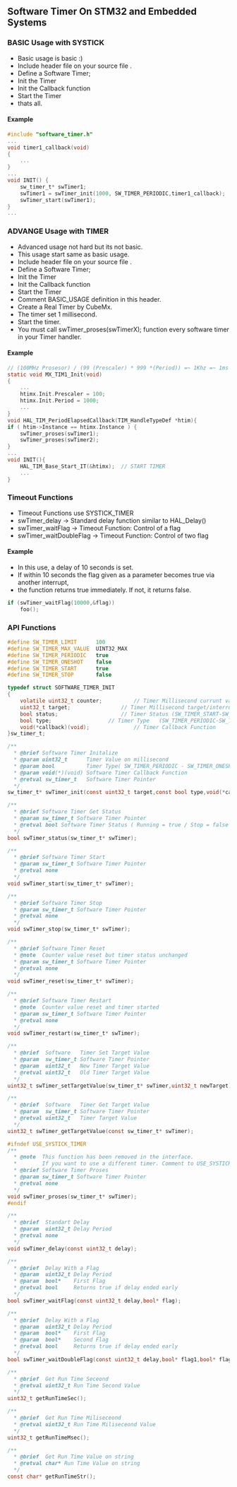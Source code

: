 
## Software Timer On STM32 and Embedded Systems

### BASIC Usage with SYSTICK
 * Basic usage is basic :)
 * Include header file on your source file .
 * Define a Software Timer;
 * Init the Timer
 * Init the Callback function
 * Start the Timer
 * thats all.

#### Example
```c
#include "software_timer.h"
...
void timer1_callback(void)
{
    ...
}
...
void INIT() {
    sw_timer_t* swTimer1;
    swTimer1 = swTimer_init(1000, SW_TIMER_PERIODIC,timer1_callback);
    swTimer_start(swTimer1);
}
...
```

### ADVANGE Usage with TIMER
* Advanced usage not hard but its not basic.
 * This usage start same as basic usage.
 * Include header file on your source file .
 * Define a Software Timer;
 * Init the Timer
 * Init the Callback function
 * Start the Timer
 * Comment BASIC_USAGE definition in this header.
 * Create a Real Timer by CubeMx.
 * The timer set 1 millisecond.
 * Start the timer.
 * You must call swTimer_proses(swTimerX); function every software timer in your Timer handler.
#### Example
```c
// (100MHz Prosesor) / (99 (Prescaler) * 999 *(Period)) =~ 1Khz =~ 1ms Timer
static void MX_TIM1_Init(void)
{
    ...
    htimx.Init.Prescaler = 100;
    htimx.Init.Period = 1000;
    ...
}
void HAL_TIM_PeriodElapsedCallback(TIM_HandleTypeDef *htim){
if ( htim->Instance == htimx.Instance ) {
    swTimer_proses(swTimer1);
    swTimer_proses(swTimer2);
}
...
void INIT(){
    HAL_TIM_Base_Start_IT(&htimx);  // START TIMER
    ...
}
```


### Timeout Functions
 *	Timeout Functions use SYSTICK_TIMER
 *	swTimer_delay 			-> Standard delay function similar to  HAL_Delay()
 *	swTimer_waitFlag		-> Timeout Function: Control of a flag
 *	swTimer_waitDoubleFlag  -> Timeout Function: Control of two flag

#### Example
 *	In this use, a delay of 10 seconds is set.
 *	If within 10 seconds the flag given as a parameter becomes true via another interrupt,
 *	the function returns true immediately. If not, it returns false.
```c
if (swTimer_waitFlag(10000,&flag))
	foo();
```

### API Functions
```c
#define SW_TIMER_LIMIT 	   	100
#define SW_TIMER_MAX_VALUE 	UINT32_MAX
#define SW_TIMER_PERIODIC  	true
#define SW_TIMER_ONESHOT   	false
#define SW_TIMER_START     	true
#define SW_TIMER_STOP      	false

typedef struct SOFTWARE_TIMER_INIT
{
	volatile uint32_t counter;			// Timer Millisecond currunt value
	uint32_t target;				// Timer Millisecond target/interrupt value
	bool status;					// Timer Status (SW_TIMER_START-SW_TIMER_STOP)
	bool type;					// Timer Type   (SW_TIMER_PERIODIC-SW_TIMER_ONESHOT)
	void(*callback)(void);				// Timer Callback Function
}sw_timer_t;

/**
  * @brief Software Timer Initalize
  * @param uint32_t 	 Timer Value on millisecond
  * @param bool 		 Timer Type( SW_TIMER_PERIODIC - SW_TIMER_ONESHOT)
  * @param void(*)(void) Software Timer Callback Function
  * @retval sw_timer_t   Software Timer Pointer
  */
sw_timer_t* swTimer_init(const uint32_t target,const bool type,void(*callback)(void));

/**
  * @brief Software Timer Get Status
  * @param sw_timer_t Software Timer Pointer
  * @retval bool Software Timer Status ( Running = true / Stop = false )
  */
bool swTimer_status(sw_timer_t* swTimer);

/**
  * @brief Software Timer Start
  * @param sw_timer_t Software Timer Pointer
  * @retval none
  */
void swTimer_start(sw_timer_t* swTimer);

/**
  * @brief Software Timer Stop
  * @param sw_timer_t Software Timer Pointer
  * @retval none
  */
void swTimer_stop(sw_timer_t* swTimer);

/**
  * @brief Software Timer Reset
  * @note  Counter value reset but timer status unchanged
  * @param sw_timer_t Software Timer Pointer
  * @retval none
  */
void swTimer_reset(sw_timer_t* swTimer);

/**
  * @brief Software Timer Restart
  * @note  Counter value reset and timer started
  * @param sw_timer_t Software Timer Pointer
  * @retval none
  */
void swTimer_restart(sw_timer_t* swTimer);

/**
  * @brief  Software   Timer Set Target Value
  * @param  sw_timer_t Software Timer Pointer
  * @param  uint32_t   New Timer Target Value
  * @retval uint32_t   Old Timer Target Value
  */
uint32_t swTimer_setTargetValue(sw_timer_t* swTimer,uint32_t newTarget);

/**
  * @brief  Software   Timer Get Target Value
  * @param  sw_timer_t Software Timer Pointer
  * @retval uint32_t   Timer Target Value
  */
uint32_t swTimer_getTargetValue(const sw_timer_t* swTimer);

#ifndef USE_SYSTICK_TIMER
/**
  * @note  This function has been removed in the interface.
  * 	   If you want to use a different timer. Comment to USE_SYSTICK_TIMER on top.
  * @brief Software Timer Proses
  * @param sw_timer_t Software Timer Pointer
  * @retval none
  */
void swTimer_proses(sw_timer_t* swTimer);
#endif

/**
  * @brief  Standart Delay
  * @param  uint32_t Delay Period
  * @retval none
  */
void swTimer_delay(const uint32_t delay);

/**
  * @brief  Delay With a Flag
  * @param  uint32_t Delay Period
  * @param  bool*    First Flag
  * @retval bool 	 Returns true if delay ended early
  */
bool swTimer_waitFlag(const uint32_t delay,bool* flag);

/**
  * @brief  Delay With a Flag
  * @param  uint32_t Delay Period
  * @param  bool*    First Flag
  * @param  bool*	 Second Flag
  * @retval bool     Returns true if delay ended early
  */
bool swTimer_waitDoubleFlag(const uint32_t delay,bool* flag1,bool* flag2);

/**
  * @brief  Get Run Time Seceond
  * @retval uint32_t Run Time Second Value
  */
uint32_t getRunTimeSec();

/**
  * @brief  Get Run Time Miliseceond
  * @retval uint32_t Run Time Miliseceond Value
  */
uint32_t getRunTimeMsec();

/**
  * @brief  Get Run Time Value on string
  * @retval char* Run Time Value on string
  */
const char* getRunTimeStr();
  
